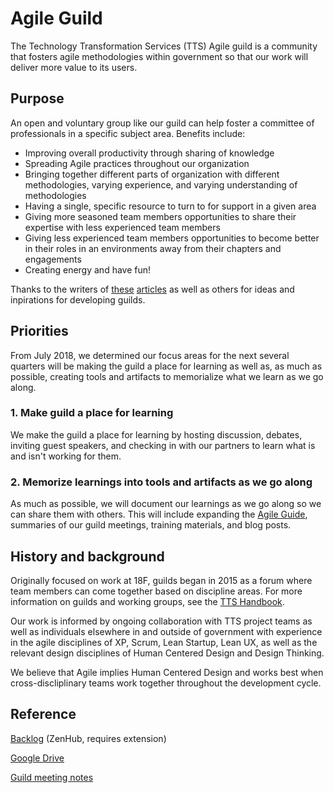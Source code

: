 # Agile Guild

The Technology Transformation Services (TTS) Agile guild is a community that fosters agile methodologies within government so that our work will deliver more value to its users.


## Purpose

An open and voluntary group like our guild can help foster a committee of professionals in a specific subject area. Benefits include:
 - Improving overall productivity through sharing of knowledge 
 - Spreading Agile practices throughout our organization
 - Bringing together different parts of organization with different methodologies, varying experience, and varying understanding of methodologies
 - Having a single, specific resource to turn to for support in a given area
 - Giving more seasoned team members opportunities to share their expertise with less experienced team members
 - Giving less experienced team members opportunities to become better in their roles in an environments away from their chapters and engagements 
 - Creating energy and have fun!

Thanks to the writers of [these](https://medium.com/webcom-engineering-and-product/agile-guilds-the-yodle-way-47dc00f6cd3a)  [articles](https://agilestrides.com/2015/09/16/getting-your-guilds-going/) as well as others for ideas and inpirations for developing guilds.


## Priorities

From July 2018, we determined our focus areas for the next several quarters will be making the guild a place for learning as well as, as much as possible, creating tools and artifacts to memorialize what we learn as we go along.

### 1. Make guild a place for learning

We make the guild a place for learning by hosting discussion, debates, inviting guest speakers, and checking in with our partners to learn what is and isn't working for them. 


### 2. Memorize learnings into tools and artifacts as we go along

As much as possible, we will document our learnings as we go along so we can share them with others. This will include expanding the [Agile Guide](https://agile.18f.gov/), summaries of our guild meetings, training materials, and blog posts.

## History and background

Originally focused on work at 18F, guilds began in 2015 as a forum where team members can come together based on discipline areas. For more information on guilds and working groups, see the [TTS Handbook](https://handbook.18f.gov/working-groups-and-guilds-101/).  

Our work is informed by ongoing collaboration with TTS project teams as well as individuals elsewhere in and outside of government with experience in the agile disciplines of XP, Scrum, Lean Startup, Lean UX, as well as the relevant design disciplines of Human Centered Design and Design Thinking.

We believe that Agile implies Human Centered Design and works best when cross-discliplinary teams work together throughout the development cycle.


## Reference

[Backlog](https://github.com/18F/agile#boards?repos=30204713&showPRs=false&showClosed=false) (ZenHub, requires extension)

[Google Drive](https://drive.google.com/drive/folders/0B_n2YScccqDXfjRNN0JXdFNYYzhqLWJJN0JCRW12SGQ3emkzc1BqMmZYRi1ZTjdRY2xwclU)

[Guild meeting notes](https://docs.google.com/document/d/1pbq7swca7DRUygJFL6ovYpcTl6Rep6ABOQFN4IZSa5g/edit#heading=h.def12ik17u13)
